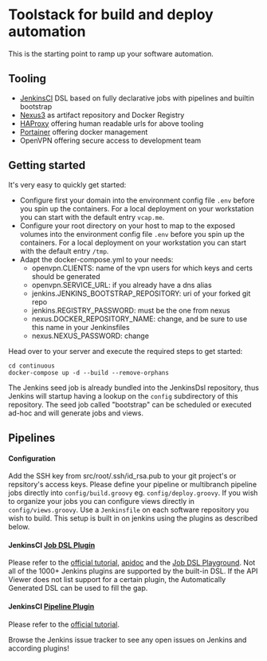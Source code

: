 # Toolstack for build and deploy automation 

This is the starting point to ramp up your software automation.

## Tooling
- [JenkinsCI](http://jenkins.vcap.me) DSL based on fully declarative jobs with pipelines and builtin bootstrap
- [Nexus3](http://nexus.vcap.me) as artifact repository and Docker Registry
- [HAProxy](http://haproxy.vcap.me:1111) offering human readable urls for above tooling
- [Portainer](http://portainer.vcap.me) offering docker management
- OpenVPN offering secure access to development team

## Getting started
It's very easy to quickly get started:
- Configure first your domain into the environment config file `.env` before you spin up the containers.
  For a local deployment on your workstation you can start with the default entry `vcap.me`.
- Configure your root directory on your host to map to the exposed volumes into the environment config file `.env` before you spin up the containers.
  For a local deployment on your workstation you can start with the default entry `/tmp`.
- Adapt the docker-compose.yml to your needs:
  - openvpn.CLIENTS: name of the vpn users for which keys and certs should be generated
  - openvpn.SERVICE_URL: if you already have a dns alias
  - jenkins.JENKINS_BOOTSTRAP_REPOSITORY: uri of your forked git repo
  - jenkins.REGISTRY_PASSWORD: must be the one from nexus
  - nexus.DOCKER_REPOSITORY_NAME: change, and be sure to use this name in your Jenkinsfiles
  - nexus.NEXUS_PASSWORD: change

Head over to your server and execute the required steps to get started:
```
cd continuous
docker-compose up -d --build --remove-orphans
```
The Jenkins seed job is already bundled into the JenkinsDsl repository, thus Jenkins will startup having a lookup on the `config` subdirectory of this repository. The seed job called "bootstrap" can be scheduled or executed ad-hoc and will generate jobs and views. 

## Pipelines

#### Configuration
Add the SSH key from src/root/.ssh/id_rsa.pub to your git project's or repsitory's access keys.
Please define your pipeline or multibranch pipeline jobs directly into `config/build.groovy` eg. `config/deploy.groovy`. If you wish to organize your jobs you can configure views directly in `config/views.groovy`. Use a `Jenkinsfile` on each software repository you wish to build. This setup is built in on jenkins using the plugins as described below.

#### JenkinsCI [Job DSL Plugin](https://wiki.jenkins-ci.org/display/JENKINS/Job+DSL+Plugin)
Please refer to the [official tutorial](https://github.com/jenkinsci/job-dsl-plugin/wiki), [apidoc](https://jenkinsci.github.io/job-dsl-plugin/) and the [Job DSL Playground](http://job-dsl.herokuapp.com/). Not all of the 1000+ Jenkins plugins are supported by the built-in DSL. If the API Viewer does not list support for a certain plugin, the Automatically Generated DSL can be used to fill the gap.

#### JenkinsCI [Pipeline Plugin](https://wiki.jenkins-ci.org/display/JENKINS/Pipeline+Plugin)
Please refer to the [official tutorial](https://github.com/jenkinsci/pipeline-plugin/blob/master/TUTORIAL.md).

Browse the Jenkins issue tracker to see any open issues on Jenkins and according plugins!
